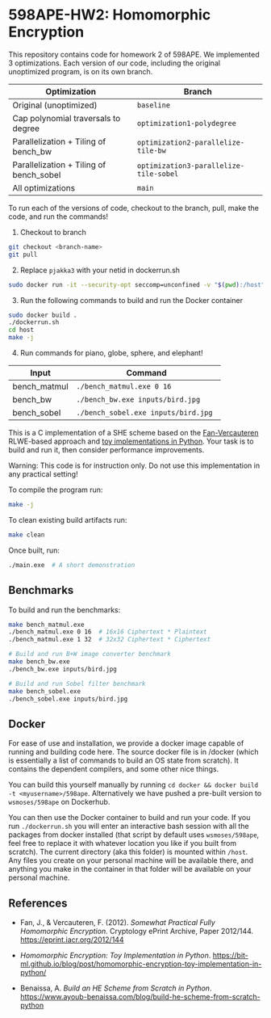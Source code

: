 # 598APE-HW2: Homomorphic Encryption

This repository contains code for homework 2 of 598APE. 
We implemented 3 optimizations. Each version of our code, including the original unoptimized program, is on its own branch.  

| Optimization                                | Branch       |
|---------------------------------------------|--------------|
| Original (unoptimized)                      | `baseline`   |
| Cap polynomial traversals to degree                    | `optimization1-polydegree`   |
| Parallelization + Tiling of bench_bw          | `optimization2-parallelize-tile-bw`   |
| Parallelization + Tiling of bench_sobel    | `optimization3-parallelize-tile-sobel`    |
| All optimizations    | `main`    |

To run each of the versions of code, checkout to the branch, pull, make the code, and run the commands!

1. Checkout to branch
```bash
git checkout <branch-name>
git pull
```
2. Replace `pjakka3` with your netid in dockerrun.sh
```bash
sudo docker run -it --security-opt seccomp=unconfined -v "$(pwd):/host" [NETID]/598ape /bin/bash
```
3. Run the following commands to build and run the Docker container
```bash
sudo docker build .
./dockerrun.sh
cd host
make -j
```
4. Run commands for piano, globe, sphere, and elephant!

| Input                                | Command       |
|---------------------------------------------|--------------|
| bench_matmul                     | ```./bench_matmul.exe 0 16```   |
| bench_bw                    |  ```./bench_bw.exe inputs/bird.jpg ```   |
| bench_sobel          | ```./bench_sobel.exe inputs/bird.jpg ```   |


This is a C implementation of a SHE scheme based on the [Fan-Vercauteren](https://eprint.iacr.org/2012/144) RLWE-based approach and [toy implementations in Python](https://bit-ml.github.io/blog/post/homomorphic-encryption-toy-implementation-in-python/). Your task is to build and run it, then consider performance improvements.

Warning: This code is for instruction only. Do not use this implementation in any practical setting!

To compile the program run:
```bash
make -j
```

To clean existing build artifacts run:
```bash
make clean
```

Once built, run:
```bash
./main.exe  # A short demonstration
```

## Benchmarks

To build and run the benchmarks:

```bash
make bench_matmul.exe
./bench_matmul.exe 0 16  # 16x16 Ciphertext * Plaintext
./bench_matmul.exe 1 32  # 32x32 Ciphertext * Ciphertext

# Build and run B+W image converter benchmark
make bench_bw.exe
./bench_bw.exe inputs/bird.jpg

# Build and run Sobel filter benchmark
make bench_sobel.exe
./bench_sobel.exe inputs/bird.jpg
```

## Docker

For ease of use and installation, we provide a docker image capable of running and building code here. The source docker file is in /docker (which is essentially a list of commands to build an OS state from scratch). It contains the dependent compilers, and some other nice things.

You can build this yourself manually by running `cd docker && docker build -t <myusername>/598ape`. Alternatively we have pushed a pre-built version to `wsmoses/598ape` on Dockerhub.

You can then use the Docker container to build and run your code. If you run `./dockerrun.sh` you will enter an interactive bash session with all the packages from docker installed (that script by default uses `wsmoses/598ape`, feel free to replace it with whatever location you like if you built from scratch). The current directory (aka this folder) is mounted within `/host`. Any files you create on your personal machine will be available there, and anything you make in the container in that folder will be available on your personal machine.

## References

- Fan, J., & Vercauteren, F. (2012). *Somewhat Practical Fully Homomorphic Encryption*. Cryptology ePrint Archive, Paper 2012/144. https://eprint.iacr.org/2012/144

- *Homomorphic Encryption: Toy Implementation in Python*. https://bit-ml.github.io/blog/post/homomorphic-encryption-toy-implementation-in-python/

- Benaissa, A. *Build an HE Scheme from Scratch in Python*. https://www.ayoub-benaissa.com/blog/build-he-scheme-from-scratch-python
